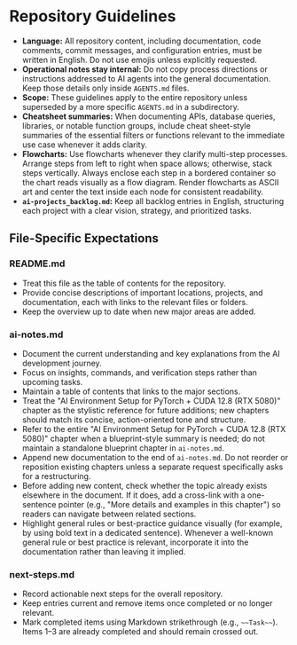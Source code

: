 # Repository Guidelines

- **Language:** All repository content, including documentation, code comments, commit messages, and configuration entries, must be written in English. Do not use emojis unless explicitly requested.
- **Operational notes stay internal:** Do not copy process directions or instructions addressed to AI agents into the general documentation. Keep those details only inside `AGENTS.md` files.
- **Scope:** These guidelines apply to the entire repository unless superseded by a more specific `AGENTS.md` in a subdirectory.
- **Cheatsheet summaries:** When documenting APIs, database queries, libraries, or notable function groups, include cheat sheet-style summaries of the essential filters or functions relevant to the immediate use case whenever it adds clarity.
- **Flowcharts:** Use flowcharts whenever they clarify multi-step processes. Arrange steps from left to right when space allows; otherwise, stack steps vertically. Always enclose each step in a bordered container so the chart reads visually as a flow diagram. Render flowcharts as ASCII art and center the text inside each node for consistent readability.
- **`ai-projects_backlog.md`:** Keep all backlog entries in English, structuring each project with a clear vision, strategy, and prioritized tasks.

## File-Specific Expectations

### README.md
- Treat this file as the table of contents for the repository.
- Provide concise descriptions of important locations, projects, and documentation, each with links to the relevant files or folders.
- Keep the overview up to date when new major areas are added.

### ai-notes.md
- Document the current understanding and key explanations from the AI development journey.
- Focus on insights, commands, and verification steps rather than upcoming tasks.
- Maintain a table of contents that links to the major sections.
- Treat the "AI Environment Setup for PyTorch + CUDA 12.8 (RTX 5080)" chapter as the stylistic reference for future additions; new chapters should match its concise, action-oriented tone and structure.
- Refer to the entire "AI Environment Setup for PyTorch + CUDA 12.8 (RTX 5080)" chapter when a blueprint-style summary is needed; do not maintain a standalone blueprint chapter in `ai-notes.md`.
- Append new documentation to the end of `ai-notes.md`. Do not reorder or reposition existing chapters unless a separate request specifically asks for a restructuring.
- Before adding new content, check whether the topic already exists elsewhere in the document. If it does, add a cross-link with a one-sentence pointer (e.g., "More details and examples in this chapter") so readers can navigate between related sections.
- Highlight general rules or best-practice guidance visually (for example, by using bold text in a dedicated sentence). Whenever a well-known general rule or best practice is relevant, incorporate it into the documentation rather than leaving it implied.

### next-steps.md
- Record actionable next steps for the overall repository.
- Keep entries current and remove items once completed or no longer relevant.
- Mark completed items using Markdown strikethrough (e.g., `~~Task~~`). Items 1–3 are already completed and should remain crossed out.
